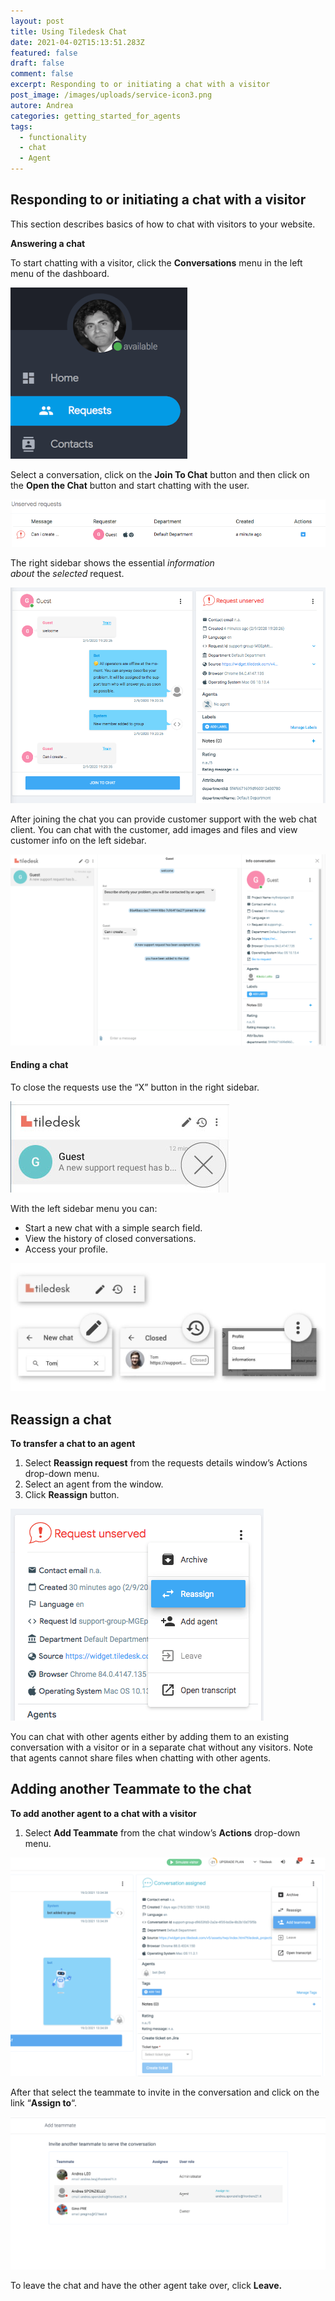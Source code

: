 ```yaml
---
layout: post
title: Using Tiledesk Chat
date: 2021-04-02T15:13:51.283Z
featured: false
draft: false
comment: false
excerpt: Responding to or initiating a chat with a visitor
post_image: /images/uploads/service-icon3.png
autore: Andrea
categories: getting_started_for_agents
tags:
  - functionality
  - chat
  - Agent
---
```

## Responding to or initiating a chat with a visitor

This section describes basics of how to chat with visitors to your website.

**Answering a chat**

To start chatting with a visitor, click the **Conversations** menu in the left menu of the dashboard.

![Conversations menu](/images/uploads/requests.png "Conversations menu")

Select a conversation, click on the **Join To Chat** button and then click on the **Open the Chat** button and start chatting with the user.

![Join To Chat button](/images/uploads/using-tiledesk-chat-edited.png "Join To Chat button")

The right sidebar shows the essential *information about* the *selected* request.

![The right sidebar shows the essential information about the selected request](/images/uploads/request-detail.png "The right sidebar")

After joining the chat you can provide customer support with the web chat client. You can chat with the customer, add images and files and view customer info on the left sidebar.

![chat with the customer](/images/uploads/request-chat.png "Chat with the customer")

#### Ending a chat

To close the requests use the “X” button in the right sidebar.

![close the requests use the “X” button ](/images/uploads/close-chat.jpg "Close the requests use the “X” button ")

With the left sidebar menu you can:

* Start a new chat with a simple search field.
* View the history of closed conversations.
* Access your profile.

![ left sidebar menu](/images/uploads/left-chat-sidebar-menu.jpg " Left sidebar menu")

## Reassign a chat

**To transfer a chat to an agent**

1. Select **Reassign request** from the requests details window’s Actions drop-down menu.
2. Select an agent from the window.
3. Click **Reassign** button.

![Reassign request](/images/uploads/reassign-chat.png "Reassign request")

You can chat with other agents either by adding them to an existing conversation with a visitor or in a separate chat without any visitors. Note that agents cannot share files when chatting with other agents.

## Adding another Teammate to the chat

**To add another agent to a chat with a visitor**

1. Select **Add Teammate** from the chat window’s **Actions** drop-down menu.

![add another agent to a chat](/images/uploads/image-44.png "Add another agent")

After that select the teammate to invite in the conversation and click on the link “**Assign to**“.

![Assign to](/images/uploads/image-5.png "Assign to")

To leave the chat and have the other agent take over, click **Leave.**